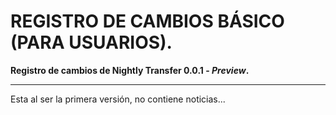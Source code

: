 # REGISTRO DE CAMBIOS BÁSICO (PARA USUARIOS).

**Registro de cambios de Nightly Transfer 0.0.1 - *Preview*.**

---

Esta al ser la primera versión, no contiene noticias...
